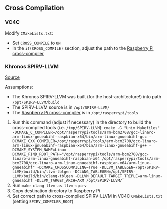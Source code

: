 ## Cross Compilation

### VC4C

Modify `CMakeLists.txt`:

* Set `CROSS_COMPILE` to `ON`
* In the `if(CROSS_COMPILE)` section, adjust the path to the [Raspberry Pi cross-compiler](https://github.com/raspberrypi/tools)

### Khronos SPIRV-LLVM
[Source](http://llvm.org/docs/HowToCrossCompileLLVM.html)

Assumptions: 

* The Khronos SPIRV-LLVM was built (for the host-architecture!) into path `/opt/SPIRV-LLVM/build`
* The SPIRV-LLVM source is in `/opt/SPIRV-LLVM/`
* The [Raspberry Pi cross-compiler](https://github.com/raspberrypi/tools) is in `/opt/rasperrypi/tools`

1. Run this command (adjust if necessary) in the directory to build the cross-compiled tools (i.e. `/tmp/SPIRV-LLVM`):
`cmake -G "Unix Makefiles" -DCMAKE_C_COMPILER=/opt/rasperrypi/tools/arm-bcm2708/gcc-linaro-arm-linux-gnueabihf-raspbian-x64/bin/arm-linux-gnueabihf-gcc -DCMAKE_CXX_COMPILER=/opt/rasperrypi/tools/arm-bcm2708/gcc-linaro-arm-linux-gnueabihf-raspbian-x64/bin/arm-linux-gnueabihf-g++ -DCMAKE_SYSTEM_NAME=Linux -DCMAKE_FIND_ROOT_PATH="/opt/rasperrypi/tools/arm-bcm2708/gcc-linaro-arm-linux-gnueabihf-raspbian-x64 /opt/rasperrypi/tools/arm-bcm2708/gcc-linaro-arm-linux-gnueabihf-raspbian-x64/arm-linux-gnueabihf" -DCMAKE_CROSSCOMPILING=True -DLLVM_TABLEGEN=/opt/SPIRV-LLVM/build/bin/llvm-tblgen -DCLANG_TABLEGEN=/opt/SPIRV-LLVM/build/bin/clang-tblgen -DLLVM_DEFAULT_TARGET_TRIPLE=arm-linux-gnueabihf -DLLVM_TARGET_ARCH=ARM /opt/SPIRV-LLVM/`
2. Run `make clang llvm-as llvm-spirv`
3. Copy destination directory to Raspberry Pi
4. Set correct path to cross-compiled SPIRV-LLVM in VC4C `CMakeLists.txt` (setting `SPIRV_COMPILER_ROOT`)
